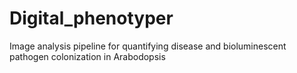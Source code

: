 # Digital_phenotyper
Image analysis pipeline for quantifying disease and bioluminescent pathogen colonization in Arabodopsis
